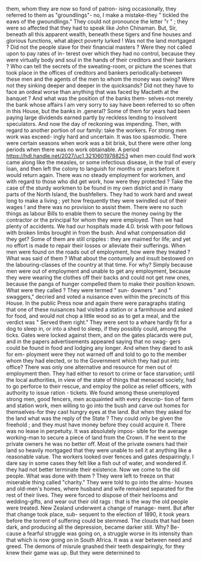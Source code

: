 them, whom they are now so fond of patron- ising occasionally, they referred to them as "groundlings"- no, I make a mistake-they " tickled the eaws of the gwoundlings." They could not pronounce the letter "r " ; they were so affected that they had to speak like John Chinaman. But, Sir, beneath all this apparent wealth, beneath these tigers and fine houses and glorious functions, what abject poverty lurked ! Was not the land mortgaged ? Did not the people slave for their financial masters ? Were they not called upon to pay rates of in- terest over which they had no control, because they were virtually body and soul in the hands of their creditors and their bankers ? Who can tell the secrets of the sweating-room, or picture the scenes that took place in the offices of creditors and bankers periodically-between these men and the agents of the men to whom the money was owing? Were not they sinking deeper and deeper in the quicksands? Did not they have to face an ordeal worse than anything that was faced by Macbeth at the banquet ? And what was the position of the banks them- selves-not merely the bank whose affairs I am very sorry to say have been referred to so often in this House, but the banks in .general? Some of them for years had been paying large dividends earned partly by reckless lending to insolvent speculators. And now the day of reckoning was impending. Then, with regard to another portion of our family: take the workers. For strong men work was exceed- ingly hard and uncertain. It was too spasmodic. There were certain seasons when work was a bit brisk, but there were other long periods when there was no work obtainable. A period https://hdl.handle.net/2027/uc1.32106019788253 when men could find work came along like the measles, or some infectious disease, in the trail of every loan, and then left the colony to languish for months or years before it would return again. There was no steady employment for workmen, and with regard to those who did get work, how were they protected ? Take the case of the sturdy workmen to be found in my own district and in many parts of the North Island, the bushfellers. They had to work hard and sweat long to make a living ; yet how frequently they were swindled out of their wages ! and there was no provision to assist them. There were no such things as labour Bills to enable them to secure the money owing by the contractor or the principal for whom they were employed. Then we had plenty of accidents. We had our hospitals made 4.0. brisk with poor fellows with broken limbs brought in from the bush. And what compensation did they get? Some of them are still cripples : they are maimed for life; and yet no effort is made to repair their losses or alleviate their sufferings. When men were found on the roads out of employment, how were they treated ? What was said of them ? What about the contumely and insult bestowed on the labouring-classes of the country at that time. For why? Simply because men were out of employment and unable to get any employment, because they were wearing the clothes off their backs and could not get new ones, because the pangs of hunger compelled them to make their position known. What were they called ? They were termed " sun- downers " and " swaggers," decried and voted a nuisance even within the precincts of this House. In the public Press now and again there were paragraphs stating that one of these nuisances had visited a station or a farmhouse and asked for food, and would not chop a little wood so as to get a meal, and the verdict was " Served them right." They were sent to a whare hardly fit for a dog to sleep in, or into a shed to sleep, if they possibly could, among the ticks. Gates were locked against them, and on the gates placards were put, and in the papers advertisements appeared saying that no swag- gers could be found in food and lodging any longer. And when they dared to ask for em- ployment were they not warned off and told to go to the member whom they had elected, or to the Government which they had put intc office? There was only one alternative and resource for men out of employment then. They had either to resort to crime or face starvation; until the local authorities, in view of the state of things that menaced society, had to go perforce to their rescue, and employ the police as relief officers, with authority to issue ration - tickets. We found among these unemployed strong men, good fencers, men acquainted with every descrip- tion of farm and station work, men willing to go into the bush and carve out homes for themselves-for they cast hungry eyes at the land. But when they asked for the land what was the reply of the State ? They could only be given the freehold ; and they must have money before they could acquire it. There was no lease in perpetuity. It was absolutely impos- sible for the average working-man to secure a piece of land from the Crown. If he went to the private owners he was no better off. Most of the private owners had their land so heavily mortgaged that they were unable to sell it at anything like a reasonable value. The workers looked over fences and gates despairingly. I dare say in some cases they felt like a fish out of water, and wondered if. they had not better terminate their existence. Now we come to the old people. What was done with them ? They were left to freeze on that miserable thing called "charity." They were told to go into the alms- houses and old-men's homes, where husband and wife remained separated for the rest of their lives. They were forced to dispose of their heirlooms and wedding-gifts, and wear out their old rags : that is the way the old people were treated. New Zealand underwent a change of manage- ment. But after that change took place, sub- sequent to the election of 1890, it took years before the torrent of suffering could be stemmed. The clouds that had been dark, and producing all the depression, became darker still. Why? Be- cause a fearful struggle was going on, a struggle worse in its intensity than that which is now going on in South Africa. It was a war between need and greed. The demons of misrule gnashed their teeth despairingly, for they knew their game was up. But they were determined to 